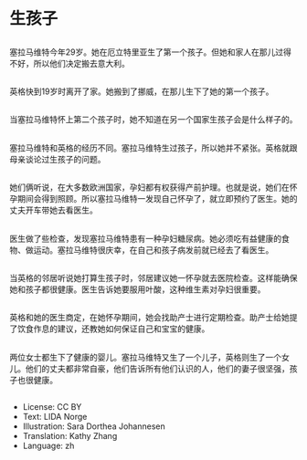 # 生孩子

##
塞拉马维特今年29岁。她在厄立特里亚生了第一个孩子。但她和家人在那儿过得不好，所以他们决定搬去意大利。

##
英格快到19岁时离开了家。她搬到了挪威，在那儿生下了她的第一个孩子。

##
当塞拉马维特怀上第二个孩子时，她不知道在另一个国家生孩子会是什么样子的。

##
塞拉马维特和英格的经历不同。塞拉马维特生过孩子，所以她并不紧张。英格就跟母亲谈论过生孩子的问题。

##
她们俩听说，在大多数欧洲国家，孕妇都有权获得产前护理。也就是说，她们在怀孕期间会得到照顾。所以塞拉马维特一发现自己怀孕了，就立即预约了医生。她的丈夫开车带她去看医生。

##
医生做了些检查，发现塞拉马维特患有一种孕妇糖尿病。她必须吃有益健康的食物、做运动。塞拉马维特很庆幸，在自己和孩子病发前就已经去了看医生。

##
当英格的邻居听说她打算生孩子时，邻居建议她一怀孕就去医院检查。这样能确保她和孩子都很健康。医生告诉她要服用叶酸，这种维生素对孕妇很重要。

##
英格和她的医生商定，在她怀孕期间，她会找助产士进行定期检查。助产士给她提了饮食作息的建议，还教她如何保证自己和宝宝的健康。

##
两位女士都生下了健康的婴儿。塞拉马维特又生了一个儿子，英格则生了一个女儿。他们的丈夫都非常自豪，他们告诉所有他们认识的人，他们的妻子很坚强，孩子也很健康。

##
* License: CC BY
* Text: LIDA Norge
* Illustration: Sara Dorthea Johannesen
* Translation: Kathy Zhang
* Language: zh
